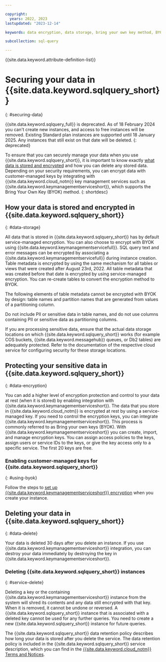 ```yaml
---

copyright:
  years: 2022, 2023
lastupdated: "2023-12-14"

keywords: data encryption, data storage, bring your own key method, BYOK, key management, key encryption, personal data, data deletion, data security, KYOK

subcollection: sql-query

---
```


{{site.data.keyword.attribute-definition-list}}

# Securing your data in {{site.data.keyword.sqlquery_short}}
{: #securing-data}

{{site.data.keyword.sqlquery_full}} is deprecated. As of 18 February 2024 you can't create new instances, and access to free instances will be removed. Existing Standard plan instances are supported until 18 January 2025. Any instances that still exist on that date will be deleted.
{: deprecated}

To ensure that you can securely manage your data when you use {{site.data.keyword.sqlquery_short}}, it is important to know exactly [what data is stored and encrypted](/docs/sql-query?topic=sql-query-keyprotect#considerations) and how you can delete any stored data. Depending on your security requirements, you can encrypt data with customer-managed keys by integrating with {{site.data.keyword.cloud_notm}} key management services such as {{site.data.keyword.keymanagementserviceshort}}, which supports the Bring Your Own Key (BYOK) method.
{: shortdesc}

## How your data is stored and encrypted in {{site.data.keyword.sqlquery_short}}
{: #data-storage}

All data that is stored in {{site.data.keyword.sqlquery_short}} has by default service-managed encryption. You can also choose to encrypt with BYOK using {{site.data.keyword.keymanagementservicefull}}. SQL query text and error messages can be encrypted by associating a {{site.data.keyword.keymanagementservicefull}} during instance creation. Table metadata is encrypted by using the same mechanism for all tables or views that were created after August 23rd, 2022.
All table metadata that was created before that date is encrypted by using service-managed encryption. You can re-create tables to convert the encryption method to BYOK.

The following elements of table metadata cannot be encrypted with BYOK by design: table names and partition names that are generated from values of a partitioning column.

Do not include PII or sensitive data in table names, and do not use columns containing PII or sensitive data as partitioning columns.

If you are processing sensitive data, ensure that the actual data storage locations on which {{site.data.keyword.sqlquery_short}} works (for example COS buckets, {{site.data.keyword.messagehub}} queues, or Db2 tables) are adequately protected. Refer to the documentation of the respective cloud service for configuring security for these storage locations.

## Protecting your sensitive data in {{site.data.keyword.sqlquery_short}}
{: #data-encryption}

You can add a higher level of encryption protection and control to your data at rest (when it is stored) by enabling integration with {{site.data.keyword.keymanagementserviceshort}}. The data that you store in {{site.data.keyword.cloud_notm}} is encrypted at rest by using a service-managed key. If you need to control the encryption keys, you can integrate {{site.data.keyword.keymanagementserviceshort}}. This process is commonly referred to as Bring your own keys (BYOK).
With {{site.data.keyword.keymanagementserviceshort}} you can create, import, and manage encryption keys. You can assign access policies to the keys,
assign users or service IDs to the keys, or give the key access only to a specific service. The first 20 keys are free.

### Enabling customer-managed keys for {{site.data.keyword.sqlquery_short}}
{: #using-byok}

Follow the steps to [set up {{site.data.keyword.keymanagementserviceshort}} encryption](/docs/sql-query?topic=sql-query-keyprotect#encryption) when you create your instance.

## Deleting your data in {{site.data.keyword.sqlquery_short}}
{: #data-delete}

Your data is deleted 30 days after you delete an instance. If you use {{site.data.keyword.keymanagementserviceshort}} integration, you can destroy your data immediately by destroying the key in {{site.data.keyword.keymanagementserviceshort}}.

### Deleting {{site.data.keyword.sqlquery_short}} instances
{: #service-delete}

Deleting a key or the containing {{site.data.keyword.keymanagementserviceshort}} instance from the system will shred its contents and any data still encrypted with that key. When it is removed, it cannot be undone or reversed. A {{site.data.keyword.sqlquery_short}} instance that is associated with a deleted key cannot be used for any further queries. You need to create a new {{site.data.keyword.sqlquery_short}} instance for future queries.

The {{site.data.keyword.sqlquery_short}} data retention policy describes how long your data is stored after you delete the service. The data retention policy is included in the {{site.data.keyword.sqlquery_short}} service description, which you can find in the [{{site.data.keyword.cloud_notm}} Terms and Notices](/docs/overview?topic=overview-terms).
